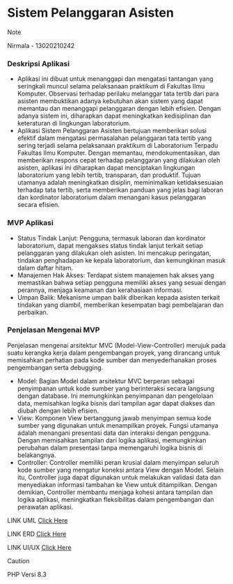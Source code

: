 # Sistem Pelanggaran Asisten
> [!NOTE]
> Nirmala - 13020210242

### Deskripsi Aplikasi
- Aplikasi ini dibuat untuk menanggapi dan mengatasi tantangan yang seringkali muncul selama pelaksanaan praktikum di Fakultas Ilmu Komputer. Observasi terhadap perilaku melanggar tata tertib dari para asisten membuktikan adanya kebutuhan akan sistem yang dapat memantau dan menanggapi pelanggaran dengan lebih efisien. Dengan adanya sistem ini, diharapkan dapat meningkatkan kedisiplinan dan keteraturan di lingkungan laboratorium.
- Aplikasi Sistem Pelanggaran Asisten bertujuan memberikan solusi efektif dalam mengatasi permasalahan pelanggaran tata tertib yang sering terjadi selama pelaksanaan praktikum di Laboratorium Terpadu Fakultas Ilmu Komputer. Dengan memantau, mendokumentasikan, dan memberikan respons cepat terhadap pelanggaran yang dilakukan oleh asisten, aplikasi ini diharapkan dapat menciptakan lingkungan laboratorium yang lebih tertib, transparan, dan produktif. Tujuan utamanya adalah meningkatkan disiplin, meminimalkan ketidaksesuaian terhadap tata tertib, serta memberikan panduan yang jelas bagi laboran dan kordinator laboratorium dalam menangani kasus pelanggaran secara efisien.

### MVP Aplikasi 
- Status Tindak Lanjut:
Pengguna, termasuk laboran dan kordinator laboratorium, dapat mengakses status tindak lanjut terkait setiap pelanggaran yang dilakukan oleh asisten. Ini mencakup peringatan, tindakan penghadapan ke kepala laboratorium, dan kemungkinan masuk dalam daftar hitam.
- Manajemen Hak Akses:
Terdapat sistem manajemen hak akses yang memastikan bahwa setiap pengguna memiliki akses yang sesuai dengan perannya, menjaga keamanan dan kerahasiaan informasi. 
- Umpan Balik:
Mekanisme umpan balik diberikan kepada asisten terkait tindakan yang diambil, memberikan kesempatan bagi pembelajaran dan perbaikan.
### Penjelasan Mengenai MVP
Penjelasan mengenai arsitektur MVC (Model-View-Controller) merujuk pada suatu kerangka kerja dalam pengembangan proyek, yang dirancang untuk memisahkan perhatian pada kode sumber dan menyederhanakan proses pengembangan serta debugging.
- Model:
Bagian Model dalam arsitektur MVC berperan sebagai penyimpanan untuk kode sumber yang berinteraksi secara langsung dengan database. Ini memungkinkan penyimpanan dan pengelolaan data, memisahkan logika bisnis dari tampilan agar dapat diakses dan diubah dengan lebih efisien.
- View:
Komponen View bertanggung jawab menyimpan semua kode sumber yang digunakan untuk menampilkan proyek. Fungsi utamanya adalah menangani presentasi data dan interaksi dengan pengguna. Dengan memisahkan tampilan dari logika aplikasi, memungkinkan perubahan dalam presentasi tanpa memengaruhi logika bisnis di belakangnya.
- Controller:
Controller memiliki peran krusial dalam menyimpan seluruh kode sumber yang mengatur koneksi antara View dengan Model. Selain itu, Controller juga dapat digunakan untuk melakukan validasi data dan menyediakan informasi tambahan ke View untuk ditampilkan. Dengan demikian, Controller membantu menjaga kohesi antara tampilan dan logika aplikasi, meningkatkan fleksibilitas dalam pengembangan dan perawatan aplikasi.

LINK UML [Click Here](https://drive.google.com/file/d/1hDothpOCMKEDBjKPcMDZxpzUDZ9SqI5t/view?usp=sharing)

LINK ERD [Click Here](https://drive.google.com/file/d/1maqTjP_Ts5wN-dGB14O04B0_iVa--U9h/view?usp=sharing)

LINK UI/UX [Click Here](https://www.figma.com/file/HjSi7euquRZXKoSeodJUJ1/Sistem-Pelanggaran-Asisten?type=design&node-id=0%3A1&mode=design&t=mMW2080ublWZNwI5-1)

> [!CAUTION]
> PHP Versi 8.3
